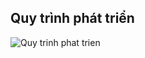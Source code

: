 ## Quy trình phát triển
![Quy trinh phat trien](https://user-images.githubusercontent.com/19303210/122025468-9413ba80-cdf3-11eb-8a13-4d5f6b941eaf.png)

